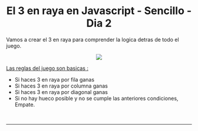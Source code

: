 # <div align="center">El 3 en raya en Javascript - Sencillo - Dia 2 </div>  

Vamos a crear el 3 en raya para comprender la logica detras de todo el juego.  
  

<div align="center">
<img src="https://cdn.discordapp.com/attachments/960933422363209800/1003993657461981326/tic-tac-toe.png" align="center" height="" width="" />
</div>  
  

<ins>Las reglas del juego son basicas :
</ins>  
  

- Si haces 3 en raya por fila ganas
- Si haces 3 en raya por columna ganas
- Si haces 3 en raya por diagonal ganas
- Si no hay hueco posible y no se cumple las anteriores condiciones, Empate.
<br />

----

